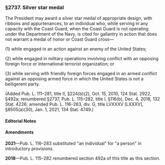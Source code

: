 ### §2737. Silver star medal ###

The President may award a silver star medal of appropriate design, with ribbons and appurtenances, to an individual who, while serving in any capacity with the Coast Guard, when the Coast Guard is not operating under the Department of the Navy, is cited for gallantry in action that does not warrant a medal of honor or Coast Guard cross—

(1) while engaged in an action against an enemy of the United States;

(2) while engaged in military operations involving conflict with an opposing foreign force or international terrorist organization; or

(3) while serving with friendly foreign forces engaged in an armed conflict against an opposing armed force in which the United States is not a belligerent party.

(Added Pub. L. 111–281, title II, §224(b)(2), Oct. 15, 2010, 124 Stat. 2922, §492a; renumbered §2737, Pub. L. 115–282, title I, §116(b), Dec. 4, 2018, 132 Stat. 4226; amended Pub. L. 116–283, div. G, title LVXXXV [LXXXV], §8505(a)(30), Jan. 1, 2021, 134 Stat. 4749.)

#### **Editorial Notes** ####

#### Amendments ####

**2021**—Pub. L. 116–283 substituted "an individual" for "a person" in introductory provisions.

**2018**—Pub. L. 115–282 renumbered section 492a of this title as this section.